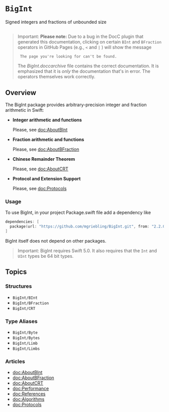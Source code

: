 # ``BigInt``

Signed integers and fractions of unbounded size

## 

> Important:
**Please note:** Due to a bug in the DocC plugin that generated this documentation,
> clicking on certain `BInt` and `BFraction` operators in GitHub Pages (e.g., `<` and `|` ) will show the message
>
>   ```
>    The page you're looking for can't be found.
>   ```
>   
> The *BigInt.doccarchive* file contains the correct documentation.
> It is emphasized that it is *only* the documentation that's in error.
> The operators themselves work correctly.

## Overview

The BigInt package provides arbitrary-precision integer and fraction arithmetic in Swift:

* **Integer arithmetic and functions**

    Please, see <doc:AboutBInt>

* **Fraction arithmetic and functions**

    Please, see <doc:AboutBFraction>

* **Chinese Remainder Theorem**

    Please, see <doc:AboutCRT>

* **Protocol and Extension Support**

    Please, see <doc:Protocols>

### Usage

To use BigInt, in your project Package.swift file add a dependency like

```swift
dependencies: [
  package(url: "https://github.com/mgriebling/BigInt.git", from: "2.2.0"),
]
```

BigInt itself does not depend on other packages.

> Important:
BigInt requires Swift 5.0. It also requires that the `Int` and `UInt` types be 64 bit types.

## Topics

### Structures

- ``BigInt/BInt``
- ``BigInt/BFraction``
- ``BigInt/CRT``

### Type Aliases

- ``BigInt/Byte``
- ``BigInt/Bytes``
- ``BigInt/Limb``
- ``BigInt/Limbs``

### Articles

- <doc:AboutBInt>
- <doc:AboutBFraction>
- <doc:AboutCRT>
- <doc:Performance>
- <doc:References>
- <doc:Algorithms>
- <doc:Protocols>
